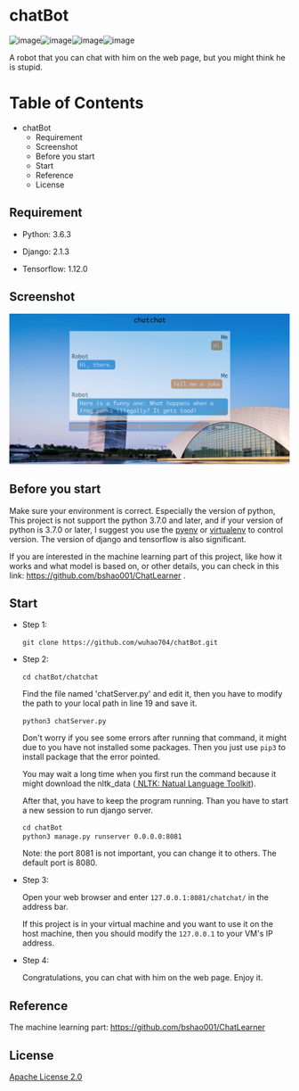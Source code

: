 # chatBot

![image](https://img.shields.io/badge/python-3.6.3-blue.svg)![image](https://img.shields.io/badge/django-2.1.3-blue.svg)![image](https://img.shields.io/badge/tensorflow-1.12.0-brightgreen.svg)![image](https://img.shields.io/badge/License-Apache%202.0-yellowgreen.svg)

A robot that you can chat with him on the web page, but you might think he is stupid.

Table of Contents
=================

* [<a id="user\-content\-chatbot" href="\#chatbot"></a>chatBot](#chatbot)
  * [<a id="user\-content\-requirement" href="\#requirement"></a>Requirement](#requirement)
  * [<a id="user\-content\-screenshot" href="\#screenshot"></a>Screenshot](#screenshot)
  * [<a id="user\-content\-before\-you\-start" href="\#before\-you\-start"></a>Before you start](#before-you-start)
  * [<a id="user\-content\-start" href="\#start"></a>Start](#start)
  * [<a id="user\-content\-reference" href="\#reference"></a>Reference](#reference)
  * [<a id="user\-content\-license" href="\#license"></a>License](#license)



## Requirement

- Python: 3.6.3

- Django: 2.1.3

- Tensorflow: 1.12.0

## Screenshot

![image](https://github.com/wuhao704/chatBot/blob/master/screenshot.png)


## Before you start

Make sure your environment is correct. Especially the version of python, This project is not support the python 3.7.0 and later, and if your version of python is 3.7.0 or later, I suggest you use the [pyenv](https://github.com/pyenv/pyenv#installation) or [virtualenv](https://virtualenv.pypa.io/en/latest/installation/) to control version. The version of django and tensorflow is also significant.

If you are interested in the machine learning part of this project, like how it works and what model is based on, or other details, you can check in this link: https://github.com/bshao001/ChatLearner .

## Start

- Step 1:

  `git clone https://github.com/wuhao704/chatBot.git`

- Step 2:

  `cd chatBot/chatchat`

  Find the file named 'chatServer.py' and edit it, then you have to modify the path to your local path in line 19 and save it.

  `python3 chatServer.py`

  Don't worry if you see some errors after running that command, it might due to you have not installed some packages. Then you just use `pip3` to install package that the error pointed.

  You may wait a long time when you first run the command because it might download the nltk_data ([ NLTK: Natual Language Toolkit](https://www.nltk.org/)).

  After that, you have to keep the program running. Than you have to start a new session to run django server.

  ```shell
  cd chatBot
  python3 manage.py runserver 0.0.0.0:8081
  ```

  Note: the port 8081 is not important, you can change it to others. The default port is 8080.

- Step 3:

  Open your web browser and enter `127.0.0.1:8081/chatchat/` in the address bar. 

  If this project is in your virtual machine and you want to use it on the host machine, then you should modify the `127.0.0.1` to your VM's IP address.

- Step 4:

  Congratulations, you can chat with him on the web page. Enjoy it.

## Reference

The machine learning part: https://github.com/bshao001/ChatLearner

## License

[Apache License 2.0](https://github.com/wuhao704/chatBot/blob/master/LICENSE)









